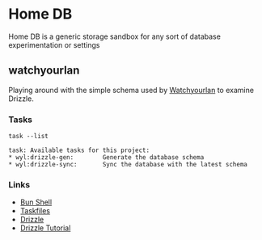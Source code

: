 # Home DB

Home DB is a generic storage sandbox for any sort of database experimentation or settings

## watchyourlan

Playing around with the simple schema used by [Watchyourlan](https://github.com/aceberg/WatchYourLAN) to examine Drizzle.

### Tasks

```shell
task --list
```

```console
task: Available tasks for this project:
* wyl:drizzle-gen:        Generate the database schema
* wyl:drizzle-sync:       Sync the database with the latest schema
```

### Links

- [Bun Shell](https://bun.sh/guides/process/argv)
- [Taskfiles](https://taskfile.dev)
- [Drizzle](https://orm.drizzle.team/docs/overview)
- [Drizzle Tutorial](https://www.youtube.com/watch?v=vyU5mJGCJMw)
